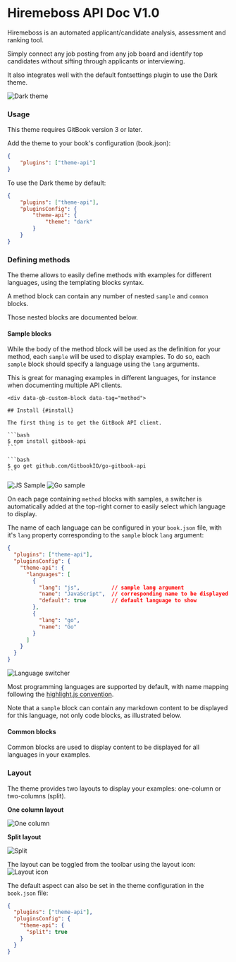 # Hiremeboss API Doc V1.0

Hiremeboss is an automated applicant/candidate analysis, assessment and ranking tool.

Simply connect any job posting from any job board and identify top candidates without sifting through applicants or interviewing.

It also integrates well with the default fontsettings plugin to use the Dark theme.

![Dark theme](img/theme-dark.png)

### Usage

This theme requires GitBook version 3 or later.

Add the theme to your book's configuration (book.json):

```json
{
    "plugins": ["theme-api"]
}
```

To use the Dark theme by default:

```json
{
    "plugins": ["theme-api"],
    "pluginsConfig": {
        "theme-api": {
            "theme": "dark"
        }
    }
}
```

### Defining methods

The theme allows to easily define methods with examples for different languages, using the templating blocks syntax.

A method block can contain any number of nested `sample` and `common` blocks.

Those nested blocks are documented below.

#### Sample blocks

While the body of the method block will be used as the definition for your method, each `sample` will be used to display examples. To do so, each `sample` block should specify a language using the `lang` arguments.

This is great for managing examples in different languages, for instance when documenting multiple API clients.

```
<div data-gb-custom-block data-tag="method">

## Install {#install}

The first thing is to get the GitBook API client.

```

````
```bash
$ npm install gitbook-api
```

````

````
```bash
$ go get github.com/GitbookIO/go-gitbook-api
```
````

![JS Sample](img/sample-js.png) ![Go sample](img/sample-go.png)

On each page containing `method` blocks with samples, a switcher is automatically added at the top-right corner to easily select which language to display.

The name of each language can be configured in your `book.json` file, with it's `lang` property corresponding to the `sample` block `lang` argument:

```json
{
  "plugins": ["theme-api"],
  "pluginsConfig": {
    "theme-api": {
      "languages": [
        {
          "lang": "js",          // sample lang argument
          "name": "JavaScript",  // corresponding name to be displayed
          "default": true        // default language to show
        },
        {
          "lang": "go",
          "name": "Go"
        }
      ]
    }
  }
}
```

![Language switcher](img/lang-switcher.png)

Most programming languages are supported by default, with name mapping following the [highlight.js convention](http://highlightjs.readthedocs.io/en/latest/css-classes-reference.html#language-names-and-aliases).

Note that a `sample` block can contain any markdown content to be displayed for this language, not only code blocks, as illustrated below.

#### Common blocks

Common blocks are used to display content to be displayed for all languages in your examples.

### Layout

The theme provides two layouts to display your examples: one-column or two-columns (split).

**One column layout**

![One column](img/one-column.png)

**Split layout**

![Split](img/split.png)

The layout can be toggled from the toolbar using the layout icon: ![Layout icon](img/layout-icon.png)

The default aspect can also be set in the theme configuration in the `book.json` file:

```json
{
  "plugins": ["theme-api"],
  "pluginsConfig": {
    "theme-api": {
      "split": true
    }
  }
}
```
